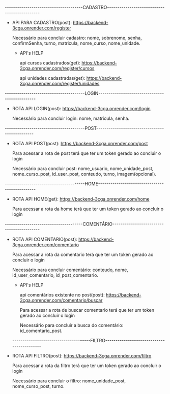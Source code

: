 --------------------------------------CADASTRO---------------------------------------------

- API PARA CADASTRO(post): https://backend-3cga.onrender.com/register
  
  Necessário para concluir cadastro:
  nome, sobrenome, senha, confirmSenha, turno, matricula, nome_curso, nome_unidade.

  - API's HELP

    api cursos cadastrados(get): https://backend-3cga.onrender.com/register/cursos

    api unidades cadastradas(get): https://backend-3cga.onrender.com/register/unidades

---------------------------------------LOGIN-----------------------------------------------

- ROTA API LOGIN(post): https://backend-3cga.onrender.com/login

 
  Necessário para concluir login: nome, matricula, senha.

---------------------------------------POST-----------------------------------------------

- ROTA API POST(post): https://backend-3cga.onrender.com/post


  Para acessar a rota de post terá que ter um token gerado ao concluir o login


  Necessário para concluir post: nome_usuario, nome_unidade_post, nome_curso_post, id_user_post, conteudo, turno, imagem(opcional).

---------------------------------------HOME-----------------------------------------------

- ROTA API HOME(get): https://backend-3cga.onrender.com/home


   Para acessar a rota da home terá que ter um token gerado ao concluir o login

--------------------------------------COMENTÁRIO------------------------------------------

- ROTA API COMENTARIO(post): https://backend-3cga.onrender.com/comentario


  Para acessar a rota da comentario terá que ter um token gerado ao concluir o login
  

  Necessário para concluir comentário: conteudo, nome, id_user_comentario, id_post_comentario.
  

  - API's HELP

    api comentários existente no post(post): https://backend-3cga.onrender.com/comentario/buscar

    Para acessar a rota de buscar comentario terá que ter um token gerado ao concluir o login

    Necessário para concluir a busca do comentário: id_comentario_post.

  

  --------------------------------------FILTRO-------------------------------------------

- ROTA API FILTRO(post): https://backend-3cga.onrender.com/filtro
 
  Para acessar a rota da filtro terá que ter um token gerado ao concluir o login

  Necessário para concluir o filtro: nome_unidade_post, nome_curso_post, turno.
